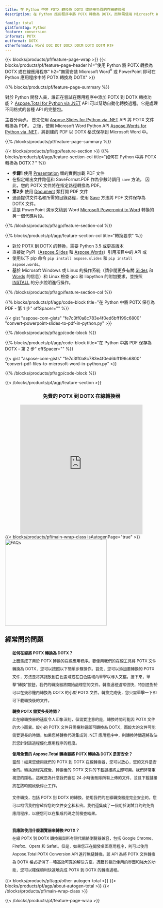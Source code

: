 ```yaml
---
title: 在 Python 中將 POTX 轉換為 DOTX 或使用免費的在線轉換器
description: 在 Python 應用程序中將 POTX 轉換為 DOTX，而無需使用 Microsoft Word 或 PowerPoint 或在線。在集成代碼之前快速測試免費的 POTX 到 DOTX 在線轉換器。 

family: total
platformtag: Python
feature: conversion
informat: POTX
outformat: DOTX
otherformats: Word DOC DOT DOCX DOCM DOTX DOTM RTF
---
```

{{< blocks/products/pf/feature-page-wrap >}}
{{< blocks/products/pf/feature-page-header h1="使用 Python 將 POTX 轉換為 DOTX 或在線應用程序" h2="無需安裝 Microsoft Word<sup>&reg;</sup> 或 PowerPoint 即可在 Python 應用程序中將 POTX 轉換為 DOTX" >}}

{{% blocks/products/pf/feature-page-summary %}}

對於 Python 開發人員，誰正在嘗試在應用程序中添加 POTX 到 DOTX 轉換功能？ [Aspose.Total for Python via .NET](https://products.aspose.com/total/python-net/) API 可以幫助自動化轉換過程。它是處理不同格式的各種 API 的完整包。  

主要分兩步。 首先使用 [Aspose.Slides for Python via .NET](https://products.aspose.com/slides/python-net/) API 將 POTX 文件轉換為 PDF。 之後，使用 Microsoft Word Python API [Aspose.Words for Python via .NET](https://products.aspose.com/words/python-net/)，將創建的 PDF 以 DOTX 格式保存到 Microsoft Word 中。 

{{% /blocks/products/pf/feature-page-summary %}}

{{< blocks/products/pf/agp/feature-section >}}
{{% blocks/products/pf/agp/feature-section-col title="如何在 Python 中將 POTX 轉換為 DOTX？" %}}
-  **步驟1** 使用 [Presentation](https://reference.aspose.com/slides/python-net/aspose.slides/presentation/) 類的實例加載 PDF 文件
-  在指定輸出文件路徑和 SaveFormat.PDF 作為參數時調用 `save` 方法。 因此，您的 POTX 文件將在指定路徑轉換為 PDF。
- **第2步** 使用 [Document](https://reference.aspose.com/words/python-net/aspose.words/document/) 類打開 PDF 文件
- 通過提供文件名和所需的目錄路徑，使用 [Save](https://reference.aspose.com/words/python-net/aspose.words/document/save/) 方法將 PDF 文件保存為 DOTX 文件。
- 這是 PowerPoint 演示文稿到 Word [Microsoft Powerpoint to Word](https://products.aspose.com/total/python-net/conversion/) 轉換的另一個代碼片段。

{{% /blocks/products/pf/agp/feature-section-col %}}

{{% blocks/products/pf/agp/feature-section-col title="轉換要求" %}}

- 對於 POTX 到 DOTX 的轉換，需要 Python 3.5 或更高版本
- 直接從 PyPI（[Aspose.Slides](https://pypi.org/project/Aspose.Slides/) 和 [Aspose.Words](https://pypi.org/project/aspose-words/)）引用項目中的 API 或
- 使用以下 pip 命令 ```pip install aspose.slides``` 和 ```pip install aspose.words```。 
- 基於 Microsoft Windows 或 Linux 的操作系統（請參閱更多有關 [Slides](https://docs.aspose.com/slides/python-net/system-requirements/) 和 [Words](https://docs.aspose.com/words/python-net/system-requirements/) 的信息）和 Linux 檢查 gcc 和 libpython 的附加要求，並按照 [INSTALL](https://docs.aspose.com/words/python-net/installation/) 的分步說明進行操作。
 

{{% /blocks/products/pf/agp/feature-section-col %}}

{{% blocks/products/pf/agp/code-block title="在 Python 中將 POTX 保存為 PDF - 第 1 步" offSpacer="" %}}

{{< gist "aspose-com-gists" "fe7c3ff0a8c783e4f0ed6bff199c6800" "convert-powerpoint-slides-to-pdf-in-python.py" >}}

{{% /blocks/products/pf/agp/code-block %}}

{{% blocks/products/pf/agp/code-block title="在 Python 中將 PDF 保存為 DOTX - 第 2 步" offSpacer="" %}}

{{< gist "aspose-com-gists" "fe7c3ff0a8c783e4f0ed6bff199c6800" "convert-pdf-files-to-microsoft-word-in-python.py" >}}

{{% /blocks/products/pf/agp/code-block %}}

{{< /blocks/products/pf/agp/feature-section >}}

<div class="container-fluid agp-content bg-white aboutfile box-1 vh100 section nopbtm">
<div class=container>
<div class=row>
<div class="demobox tc col-md-12 padding-0" align="center">

<h3>免費的 POTX 到 DOTX 在線轉換器</h3>

<iframe style="border: none; height: 426px;" scrolling="no" src="https://total-conversion-app-65z5r2lp.qa.k8s.dynabic.com/?to=dotx&from=potx" id="child-iframe" width="80%"></iframe>

</div></div>
</div></div>
{{< blocks/products/pf/main-wrap-class isAutogenPage="true" >}}
<style>.howtolist li{margin-right: 0!important;line-height: 26px;position: relative;margin-bottom: 10px;font-size: 13px;list-style-type: none;}</style>
<div class="col-md-12 tl bg-gray-dark howtolist section">
  <a class="anchor" name="faqpage"></a>
  <div class="container tl dflex" itemscope="" itemtype="https://schema.org/FAQPage">
      <div class="col-md-4 howtosectiongfx">
          <img class="social-panel-hide-on-mobile" src="https://www.groupdocs.cloud/templates/brand/images/groupdocs/conversion/groupdocs_conversion-brand.png" alt="FAQs" width="335" height="283">
      </div>
      <div class="howtosection col-md-8">
          <div>
              <h2>經常問的問題</h2>
              <ul>
                  <li itemscope="" itemprop="mainEntity" itemtype="https://schema.org/Question">
                      <div>
                          <span itemprop="name"><b>如何在線將 POTX 轉換為 DOTX？</b></span>
                      </div>
                      <div itemscope="" itemprop="acceptedAnswer" itemtype="https://schema.org/Answer">
                          <span itemprop="text">上面集成了用於 POTX 轉換的在線應用程序。要使用我們的在線工具將 POTX 文件轉換為 DOTX，您可以按照以下簡單步驟操作。首先，您可以添加要轉換的 POTX 文件，方法是將其拖放到白色區域或在白色區域內單擊以導入文檔。接下來，單擊“轉換”按鈕，我們的轉換器將開始處理您的文件。轉換過程通常很快，特別是對於可以在幾秒鐘內轉換為 DOTX 的小型 POTX 文件。轉換完成後，您只需單擊一下即可下載轉換後的文件。</span>
                      </div>
                  </li>
                  <li itemscope="" itemprop="mainEntity" itemtype="https://schema.org/Question">
                      <div>
                          <span itemprop="name"><b>轉換 POTX 需要多長時間？</b></span>
                      </div>
                      <div itemscope="" itemprop="acceptedAnswer" itemtype="https://schema.org/Answer">
                          <span itemprop="text">此在線轉換器的速度令人印象深刻，但需要注意的是，轉換時間可能因 POTX 文件的大小而異。較小的 POTX 文件只需幾秒鐘即可轉換為 DOTX，而較大的文件可能需要更長的時間。如果您將轉換代碼集成到 .NET 應用程序中，則轉換時間還將取決於您針對該過程優化應用程序的程度。</span>
                      </div>
                  </li>
                  <li itemscope="" itemprop="mainEntity" itemtype="https://schema.org/Question">
                      <div>
                          <span itemprop="name"><b>使用免費的 Aspose.Total 轉換器將 POTX 轉換為 DOTX 是否安全？</b></span>
                      </div>
                      <div itemscope="" itemprop="acceptedAnswer" itemtype="https://schema.org/Answer">
                          <span itemprop="text">當然！如果您使用我們的 POTX 到 DOTX 在線轉換器，您可以放心，您的文件是安全的。轉換過程完成後，轉換後的 DOTX 文件的下載鏈接將立即可用。我們非常重視您的隱私，這就是為什麼我們會在 24 小時後刪除所有上傳的文件，並且下載鏈接將在該時間段後停止工作。<br />

文件轉換，包括 POTX 到 DOTX 的轉換，使用我們的在線轉換器是完全安全的。您可以相信我們會確保您的文件安全和私密。我們還集成了一個用於測試目的的免費應用程序，以便您可以在集成代碼之前檢查結果。</span>
                      </div>
                  </li>                 
                  <li itemscope="" itemprop="mainEntity" itemtype="https://schema.org/Question">
                      <div>
                          <span itemprop="name"><b>我應該使用什麼瀏覽器來轉換 POTX？</b></span>
                      </div>
                      <div itemscope="" itemprop="acceptedAnswer" itemtype="https://schema.org/Answer">
                          <span itemprop="text">在線 POTX 到 DOTX 轉換器與所有現代網絡瀏覽器兼容，包括 Google Chrome、Firefox、Opera 和 Safari。但是，如果您正在開發桌面應用程序，則可以使用 Aspose.Total POTX Conversion API 進行無縫轉換。該 API 為將 POTX 文件轉換為 DOTX 格式提供了一種高效可靠的解決方案。憑藉其易於使用的界面和強大的功能，您可以確保順利快速地完成 POTX 到 DOTX 的轉換過程。</span>
                      </div>
                  </li>
              </ul>
          </div>
      </div>
  </div>
{{< blocks/products/pf/agp/other-autogen-total >}}
{{< blocks/products/pf/agp/about-autogen-total >}}
{{< /blocks/products/pf/main-wrap-class >}}

{{< /blocks/products/pf/feature-page-wrap >}}